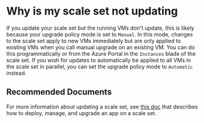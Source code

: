 <properties
    pageTitle="Why is my scale set not updating"
    description="Why is my scale set not updating"
    service="microsoft.compute"
    resource="virtualmachinescalesets"
    author="gatneil"
    displayOrder="3"
    selfHelpType="resource"
    supportTopicIds=""
    productPesIds=""
    resourceTags=""
    cloudEnvironments="public"
/>

# Why is my scale set not updating

If you update your scale set but the running VMs don't update, this is likely because your upgrade policy mode is set to `Manual`. In this mode, changes to the scale set apply to new VMs immediately but are only applied to existing VMs when you call manual upgrade on an existing VM. You can do this programmatically or from the Azure Portal in the `Instances` blade of the scale set. If you wish for updates to automatically be applied to all VMs in the scale set in parallel, you can set the upgrade policy mode to `Automatic` instead.

## Recommended Documents

For more information about updating a scale set, see [this doc](https://docs.microsoft.com/azure/virtual-machine-scale-sets/virtual-machine-scale-sets-deploy-app) that describes how to deploy, manage, and upgrade an app on a scale set.


